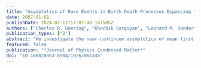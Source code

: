```yaml
---
title: "Asymptotics of Rare Events in Birth Death Processes Bypassing the Exact Solutions"
date: 2007-01-01
publishDate: 2024-07-17T17:07:40.167505Z
authors: ["Charles R. Doering", "Khachik Sargsyan", "Leonard M. Sander", "Eric Vanden-Eijnden"]
publication_types: ["2"]
abstract: "We investigate the near-continuum asymptotics of mean first passage times in some one-variable birth–death processes. The particular problem we address is how to extract mean first passage times in the near-continuum limit from their defining finite-difference equations alone. For the simple class of processes we consider here, exact closed-form solutions for the mean first passage time between any two states are available and the near-continuum expansion of these formulae defines the correct limiting behaviour and is used to check the results of asymptotic analysis of the difference equations. We find that in some cases the asymptotic approach does not lead unequivocally to the proper result."
featured: false
publication: "*Journal of Physics Condensed Matter*"
doi: "10.1088/0953-8984/19/6/065145"
---
```


